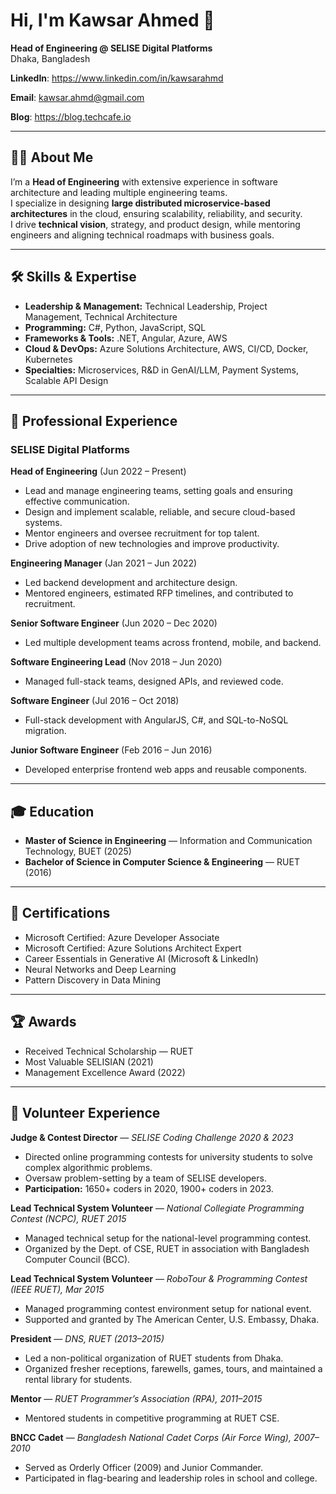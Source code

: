 
# Hi, I'm Kawsar Ahmed 👋
**Head of Engineering @ SELISE Digital Platforms**  
Dhaka, Bangladesh

**LinkedIn**: https://www.linkedin.com/in/kawsarahmd

**Email**: kawsar.ahmd@gmail.com

**Blog**: https://blog.techcafe.io

---

## 👨‍💼 About Me
I’m a **Head of Engineering** with extensive experience in software architecture and leading multiple engineering teams.  
I specialize in designing **large distributed microservice-based architectures** in the cloud, ensuring scalability, reliability, and security.  
I drive **technical vision**, strategy, and product design, while mentoring engineers and aligning technical roadmaps with business goals.

---

## 🛠 Skills & Expertise
- **Leadership & Management:** Technical Leadership, Project Management, Technical Architecture
- **Programming:** C#, Python, JavaScript, SQL
- **Frameworks & Tools:** .NET, Angular, Azure, AWS
- **Cloud & DevOps:** Azure Solutions Architecture, AWS, CI/CD, Docker, Kubernetes
- **Specialties:** Microservices, R&D in GenAI/LLM, Payment Systems, Scalable API Design

---

## 💼 Professional Experience

### **SELISE Digital Platforms**
**Head of Engineering** (Jun 2022 – Present)  
- Lead and manage engineering teams, setting goals and ensuring effective communication.  
- Design and implement scalable, reliable, and secure cloud-based systems.  
- Mentor engineers and oversee recruitment for top talent.  
- Drive adoption of new technologies and improve productivity.  

**Engineering Manager** (Jan 2021 – Jun 2022)  
- Led backend development and architecture design.  
- Mentored engineers, estimated RFP timelines, and contributed to recruitment.  

**Senior Software Engineer** (Jun 2020 – Dec 2020)  
- Led multiple development teams across frontend, mobile, and backend.  

**Software Engineering Lead** (Nov 2018 – Jun 2020)  
- Managed full-stack teams, designed APIs, and reviewed code.  

**Software Engineer** (Jul 2016 – Oct 2018)  
- Full-stack development with AngularJS, C#, and SQL-to-NoSQL migration.  

**Junior Software Engineer** (Feb 2016 – Jun 2016)  
- Developed enterprise frontend web apps and reusable components.

---

## 🎓 Education
- **Master of Science in Engineering** — Information and Communication Technology, BUET (2025)  
- **Bachelor of Science in Computer Science & Engineering** — RUET (2016)

---

## 📜 Certifications
- Microsoft Certified: Azure Developer Associate  
- Microsoft Certified: Azure Solutions Architect Expert  
- Career Essentials in Generative AI (Microsoft & LinkedIn)  
- Neural Networks and Deep Learning  
- Pattern Discovery in Data Mining  

---

## 🏆 Awards
- Received Technical Scholarship — RUET  
- Most Valuable SELISIAN (2021)
- Management Excellence Award (2022) 

---

## 🤝 Volunteer Experience

**Judge & Contest Director** — *SELISE Coding Challenge 2020 & 2023*  
- Directed online programming contests for university students to solve complex algorithmic problems.
- Oversaw problem-setting by a team of SELISE developers.
- **Participation:** 1650+ coders in 2020, 1900+ coders in 2023.

**Lead Technical System Volunteer** — *National Collegiate Programming Contest (NCPC), RUET 2015*  
- Managed technical setup for the national-level programming contest.
- Organized by the Dept. of CSE, RUET in association with Bangladesh Computer Council (BCC).

**Lead Technical System Volunteer** — *RoboTour & Programming Contest (IEEE RUET), Mar 2015*  
- Managed programming contest environment setup for national event.
- Supported and granted by The American Center, U.S. Embassy, Dhaka.

**President** — *DNS, RUET (2013–2015)*  
- Led a non-political organization of RUET students from Dhaka.
- Organized fresher receptions, farewells, games, tours, and maintained a rental library for students.

**Mentor** — *RUET Programmer’s Association (RPA), 2011–2015*  
- Mentored students in competitive programming at RUET CSE.

**BNCC Cadet** — *Bangladesh National Cadet Corps (Air Force Wing), 2007–2010*  
- Served as Orderly Officer (2009) and Junior Commander.
- Participated in flag-bearing and leadership roles in school and college.

